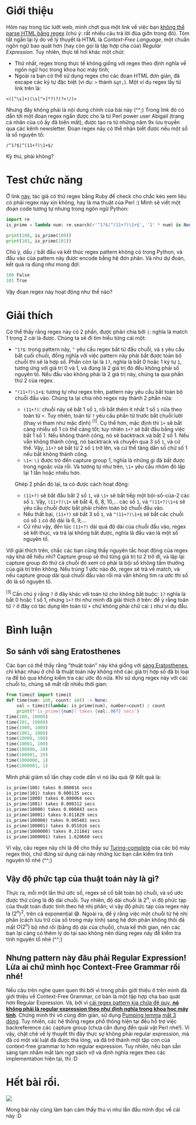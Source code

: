# Giới thiệu
Hôm nay trong lúc lướt web, mình chợt qua một link về việc bạn [không thể parse HTML bằng regex](https://stackoverflow.com/a/1732454/2327379) (chú ý: rất nhiều câu trả lời đùa giỡn trong đó). Tóm tắt ngắn lại lý do về lý thuyết là HTML là *Context-Free Language*, một chuẩn ngôn ngữ bao quát hơn (hay còn gọi là tập hợp cha của) *Regular Expression*. Tuy nhiên, thực tế hơi khác một chút:
- Thứ nhất, regex trong thực tế không giống với regex theo định nghĩa về ngôn ngữ học trong khoa học máy tính;
- Ngoài ra bạn có thể sử dụng regex cho các  đoạn HTML đơn giản, đã escape các ký tự đặc biệt (ví dụ: `>` thành `&gt;`). Một ví dụ regex lấy từ link trên là:
```javascript:regex
<([^\s]+)(\s[^>]*?)?(?<!/)>
```

Nhưng đây không phải là nội dung chính của bài này (^^;) Trong link đó có dẫn tới một đoạn regex ngắn được cho là từ Perl power user Abigail (trang cá nhân của cô ấy đã biến mất), được tạo ra từ những năm 9x lưu truyền qua các kênh newsletter. Đoạn regex này có thể nhận biết được nếu một số là số nguyên tố:
```php:regex
/^1?$|^(11+?)\1+$/
```
Kỳ thú, phải không?

# Test chức năng
Ở link [này](https://www.noulakaz.net/2007/03/18/a-regular-expression-to-check-for-prime-numbers/), tác giả có thử regex bằng Ruby để check cho chắc kèo xem liệu có phải regex này xịn không, hay là ma thuật của Perl :) Mình sẽ viết một đoạn code tương tự nhưng trong ngôn ngữ Python:
```python
import re
is_prime = lambda num: re.search(r'^1?$|^(11+?)\1+$', '1' * num) is None

print(100, is_prime(100))
print(101, is_prime(101))
```
Chú ý, dấu `/` bắt đầu và kết thúc regex pattern không có trong Python, và đầu vào của pattern này được encode bằng hệ đơn phân. Và như dự đoán, kết quả ra đúng như mong đợi:
```objectivec
100 False
101 True
```
Vậy đoạn regex này hoạt động như thế nào?

# Giải thích
Có thể thấy rằng regex này có 2 phần, được phân chia bởi `|`: nghĩa là match 1 trong 2 cái là được. Chúng ta sẽ đi tìm hiểu từng cái một:
- `^1?$`: trong pattern này, `^` yêu cầu regex bắt từ đầu chuỗi, và `$` yêu cầu bắt cuối chuối, đồng nghĩa với việc pattern này phải bắt được toàn bộ chuỗi thì sẽ là hợp số. Phần còn lại là `1?`, nghĩa là bắt 0 hoặc 1 ký tự `1`, tương ứng với giá trị 0 và 1, và đúng là 2 giá trị đó đều không phải số nguyên tố. Nếu đầu vào không phải là 2 giá trị này, chúng ta qua phần thứ 2 của regex.
- `^(11+?)\1+$`: tương tự như regex trên, pattern này yêu cầu bắt toàn bộ chuỗi đầu vào. Chúng ta lại chia nhỏ regex này thành 2 phần nữa:
    - `(11+?)`: chuỗi này sẽ bắt 1 số `1`, rồi bắt thêm ít nhất 1 số `1` nữa theo toán tử `+`. Tuy nhiên, toán tử `?` yêu cầu phần tử trước bắt chuỗi lười (thay vì tham như mặc định) <sup>[1]</sup>. Cụ thể hơn, mặc định thì `1+` sẽ bắt càng nhiều số 1 có thể càng tốt; tuy nhiên `1+?` sẽ bắt đầu bằng việc bắt 1 số 1. Nếu không thành công, nó sẽ backtrack và bắt 2 số 1. Nếu vẫn không thành công, nó backtrack và chuyển qua 3 số `1`, và cứ thế. Vậy, `11+?` sẽ bắt từ 2 số `1` trở lên, và cứ thế tăng dần số chữ số 1 nếu bắt không thành công.
    - `\1+`: `\1` được trỏ đến capture group 1, nghĩa là những gì đã bắt được trong ngoặc vừa rồi. Và tương tự như trên, `\1+` yêu cầu nhóm đó lặp lại 1 lần hoặc nhiều hơn.

    Ghép 2 phần đó lại, ta có được cách hoạt động:
    - `(11+?)` sẽ bắt đầu bắt 2 số `1`, và `\1+` sẽ bắt tiếp một bội-số-của-2 các số `1`. Vậy, `(11+?)\1+` sẽ bắt 4, 6, 8, 10,... các số `1`, và `^(11+?)\1+$` sẽ yêu cầu chuỗi được bắt phải chiếm toàn bộ chuỗi đầu vào.
    - Nếu thất bại, `(11+?)` sẽ bắt 3 số `1`, và `^(11+?)\1+$` sẽ bắt các chuỗi có số `1` có độ dài là 6, 9,...
    - Cứ như vậy, đến lúc `(11+?)` dài quá độ dài của chuỗi đầu vào, regex sẽ kết thúc, và trả lại không bắt được, nghĩa là đầu vào là một số nguyên tố.

Với giải thích trên, chắc các bạn cũng thấy nguyên tắc hoạt động của regex này khá dễ hiểu nhỉ? Capture group sẽ thử từng giá trị từ 2 trở đi, và lặp lại capture group đó thử cả chuỗi đó xem có phải là bội số không tầm thường của giá trị trên không. Nếu trúng 1 ước nào đó, regex sẽ trả về match, và nếu capture group dài quá chuỗi đầu vào rồi mà vẫn không tìm ra ước thì số đó là số nguyên tố.

<sup>[1]</sup> Cần chú ý rằng `?` ở đây khác với toán tử cho không bắt buộc: `1?` nghĩa là bắt 0 hoặc 1 số 1, nhưng `1+?` thì như mình đã giải thích ở trên: để ý rằng toán tử `?` ở đây có tác dụng lên toán tử `+` chứ không phải chữ cái `1` như ví dụ đầu.

# Bình luận
## So sánh với sàng Eratosthenes
Các bạn có thể thấy rằng "thuật toán" này khá giống với [sàng Eratosthenes](https://vi.wikipedia.org/wiki/S%C3%A0ng_Eratosthenes), chỉ khác nhau ở chỗ là thuật toán này không nhớ các giá trị hợp số đã bị loại ra để bỏ qua không kiểm tra các ước đó nữa. Khi sử dụng regex này với các chuỗi to, chúng sẽ mất rất nhiều thời gian:
```python
from timeit import timeit
def time(num: int, count: int) -> None:
    val = timeit(lambda: is_prime(num), number=count) / count
    print(f'is_prime({num}) takes {val:.06f} secs')
time(100, 10000)
time(101, 10000)
time(1000, 1000)
time(1001, 1000)
time(10000, 100)
time(10001, 100)
time(100000, 10)
time(100001, 10)
time(1000000, 1)
time(1000001, 1)
```
Mình phải giảm số lần chạy code dần vì nó lâu quá 😰 Kết quả là:
```markdown
is_prime(100) takes 0.000016 secs
is_prime(101) takes 0.000135 secs
is_prime(1000) takes 0.000064 secs
is_prime(1001) takes 0.000312 secs
is_prime(10000) takes 0.000843 secs
is_prime(10001) takes 0.011829 secs
is_prime(100000) takes 0.005481 secs
is_prime(100001) takes 0.051016 secs
is_prime(1000000) takes 0.211841 secs
is_prime(1000001) takes 1.620660 secs
```
Vì vậy, câu regex này chỉ là để cho thấy sự [Turing-complete](https://en.wikipedia.org/wiki/Turing_completeness) của các bộ máy regex thôi, chứ đừng sử dụng cái này những lúc bạn cần kiểm tra tính nguyên tố nhé (^^;)

## Vậy độ phức tạp của thuật toán này là gì? 
Thực ra, mỗi một lần thử ước số, regex sẽ cố bắt toàn bộ chuỗi, và số ước được thử cũng là độ dài chuỗi. Tuy nhiên, độ dài chuỗi là $2^n$, vì độ phức tạp của thuật toán được tính theo hệ nhị phân; vì vậy độ phức tạp của regex này là $(2^n)^2$, trên cả exponential 😅. Ngoài ra, để ý rằng việc một chuỗi từ hệ nhị phân (cách lưu trữ của số trong máy tính) sang hệ đơn phân không thôi đã mất $O(2^n)$  bộ nhớ rồi (bằng độ dài của chuỗi), chưa kể thời gian, nên các bạn lại càng có thêm lý do tại sao không nên dùng regex này để kiểm tra tính nguyên tố nhé (^^;)

## Nhưng pattern này đâu phải Regular Expression! Lừa ai chứ mình học Context-Free Grammar rồi nhé!
Nếu câu trên nghe quen quen thì bởi vì trong phần giới thiệu ở trên mình đã giới thiệu về Context-Free Grammar, cơ bản là một tập hợp cha bao quát hơn Regular Expression. Và, bởi vì [cái regex pattern kia chứa đệ quy, **nó không phải là regular expression theo như định nghĩa trong khoa học máy tính**](https://stackoverflow.com/questions/2255403/why-is-recursive-regex-not-regex). Chứng minh thì vô cùng đơn giản, sử dụng [Pumping lemma](https://en.wikipedia.org/wiki/Pumping_lemma_for_regular_languages) [mất 3 dòng](https://stackoverflow.com/a/2256286/2327379). Tuy nhiên, các hệ thống regex phổ thông hiện tại đều hỗ trợ việc backreference các capture group (chưa cần đụng đến quái vật Perl nhé!). Vì vậy, chặt chẽ về lý thuyết thì đây thực sự không phải regular expression, mà đã có một vài luật đã được thả lỏng, và đã trở thành một tập con của context-free grammar to hơn regular expression. Tuy nhiên, nếu bạn sẵn sàng tạm nhắm mắt làm ngơ sách vở và định nghĩa regex theo các implementation hiện tại, thì :D

# Hết bài rồi.
![](https://upload.wikimedia.org/wikipedia/commons/thumb/e/ea/Thats_all_folks.svg/319px-Thats_all_folks.svg.png)

Mong bài này cũng làm bạn cảm thấy thú vị như lần đầu mình đọc về cái này :D